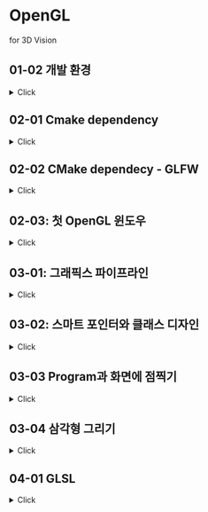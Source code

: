 # OpenGL

for 3D Vision

## 01-02 개발 환경

<details>
<summary>Click</summary>


### CMAKE의 작동 방식
- Meta-project description
    - 각 플랫폼 / 선호하는 빌드 방식에 맞는 프로젝트 파일을 생성
    - windows의 경우 visual studio project
    - Linux의 경우 Makefile
    - macOS의 경우 XCode / Makefile
    - Android의 경우 Ninja build
    - 기타 등등 ..

```cmake
// connfigure
cmake -Bbuild . -DCMAKE_BUILD_TYPE=[Debug|Release]

cmake --build build --config Debug

// 귀찮다 -> VSCODE + CMAKE 커맨드 사용

// F7 -> Build
// Ctrl + F5 -> Debug 
```

</details>


## 02-01 Cmake dependency

<details>
<summary>Click</summary>

### CMAKE를 이용한 외부라이브러리 사용하기


```cmake
// CMakeLists.txt에 다음을 추가 (1)
# ExternalProject 관련 명령어 셋 추가
include(ExternalProject)       

# Dependecy 관련 변수 설정
set(DEP_INSTALL_DIR ${PROJECT_BINARY_DIR}/install)
set(DEP_INCLUDE_DIR ${DEP_INSTALL_DIR}/include)
set(DEP_LIB_DIR ${DEP_INSTALL_DIR}/lib)
```


```cmake
// CMakeLists.txt에 다음을 추가 (2)
# spdlog: fast logger library
ExternalProject_Add(
    dep-spdlog
    GIT_REPOSITORY "https://github.com/gabime/spdlog.git"
    GIT_TAG "v1.x"
    GIT_SHALLOW 1
    UPDATE_COMMAND ""
    PATCH_COMMAND ""
    CMAKE_ARGS -DCMAKE_INSTALL_PREFIX=${DEP_INSTALL_DIR}
    TEST_COMMAND ""
)
# Dependency 리스트 및 라이브러리 파일 리스트 추가
set(DEP_LIST ${DEP_LIST} dep-spdlog)
set(DEP_LIBS ${DEP_LIBS} spdlog$<$<CONFIG:Debug>:d>)
```


```cmake
// CMakeLists.txt에 다음을 추가 (3)
# 우리 프로젝트에 include / lib 관련 옵션 추가
target_include_directories(${PROJECT_NAME} PUBLIC ${DEP_INCLUDE_DIR})
target_link_directories(${PROJECT_NAME} PUBLIC ${DEP_LIB_DIR})
target_link_libraries(${PROJECT_NAME} PUBLIC ${DEP_LIBS})

# Dependency들이 먼저 build 될 수 있게 관계 설정
add_dependencies(${PROJECT_NAME} ${DEP_LIST})
```

</details>

## 02-02 CMake dependecy - GLFW

<details>
<summary>Click</summary>


### GLFW DEPENDENCY 추가하기(1)
- OpenGL은 3D그래픽을 위한 API일 뿐
- 화면에 그림을 그리기 위해서는 다음과 같은 작업이 추가적으로 필요함
    - 윈도우 생성하기
    - 윈도우에 OpenGL을 위한 surface 생성하고 연결하기
    - 키보드 / 마우스 입력 연결하기

- GLFW
    - Open-source, cross-platform library for
        - creating windows, contexts, and surfaces
        - receving input and events


```
# glfw
ExternalProject_Add(
    dep_glfw
    GIT_REPOSITORY "https://github.com/glfw/glfw.git"
    GIT_TAG "3.3.2"
    GIT_SHALLOW 1
    UPDATE_COMMAND "" PATCH_COMMAND "" TEST_COMMAND ""
    CMAKE_ARGS
        -DCMAKE_INSTALL_PREFIX=${DEP_INSTALL_DIR}
        -DGLFW_BUILD_EXAMPLES=OFF
        -DGLFW_BUILD_TESTS=OFF
        -DGLFW_BUILD_DOCS=OFF
    )
set(DEP_LIST ${DEP_LIST} dep_glfw)
set(DEP_LIBS ${DEP_LIBS} glfw3)
```

### GLFW로 윈도우를 생성하기

```
set(WINDOW_NAME "Hello, OpenGL!")
set(WINDOW_WIDTH 640)
set(WINDOW_HEIGHT 480)
```

```
target_compile_definitions(${PROJECT_NAME} PUBLIC
  WINDOW_NAME="${WINDOW_NAME}"
  WINDOW_WIDTH=${WINDOW_WIDTH}
  WINDOW_HEIGHT=${WINDOW_HEIGHT}
  )
```


```C++
#include <spdlog/spdlog.h>
#include <GLFW/glfw3.h>

int main(int argc, const char** argv) {
    // 시작을 알리는 로그
    SPDLOG_INFO("Start program");  // 로그 찍기

    // glfw 라이브러리 초기화, 실패하면 에러 출력후 종료
    SPDLOG_INFO("Initialize glfw");
    if (!glfwInit()) {
        const char* description = nullptr;
        glfwGetError(&description);
        SPDLOG_ERROR("failed to initialize glfw: {}", description);
        return -1;
    }

    // glfw 윈도우 생성, 실패하면 에러 출력후 종료
    SPDLOG_INFO("Create glfw window");
    auto window = glfwCreateWindow(WINDOW_WIDTH, WINDOW_HEIGHT, WINDOW_NAME,
      nullptr, nullptr);
    if (!window) {
        SPDLOG_ERROR("failed to create glfw window");
        glfwTerminate();
        return -1;
    }

    // glfw 루프 실행, 윈도우 close 버튼을 누르면 정상 종료
    SPDLOG_INFO("Start main loop");
    while (!glfwWindowShouldClose(window)) {
        glfwPollEvents();
    }

    glfwTerminate();
    return 0;
}
```

</details>

## 02-03: 첫 OpenGL 윈도우

<details>
<summary>Click</summary>

### GLAD DEPENDENCY 추가하기

- GLAD
    - GL/GLES Loader-Generator
        - OpenGL은 spec과 구현체(diver, dll)가 따로 존재
        - OpenGL 함수를 사용하기 전에 해당함수들의 구현체가 어디 있는지 로딩하는 과정이 필요

```
# glad
ExternalProject_Add(
    dep_glad
    GIT_REPOSITORY "https://github.com/Dav1dde/glad"
    GIT_TAG "v0.1.34"
    GIT_SHALLOW 1
    UPDATE_COMMAND ""
    PATCH_COMMAND ""
    CMAKE_ARGS
        -DCMAKE_INSTALL_PREFIX=${DEP_INSTALL_DIR}
        -DGLAD_INSTALL=ON
    TEST_COMMAND ""
    )
set(DEP_LIST ${DEP_LIST} dep_glad)
set(DEP_LIBS ${DEP_LIBS} glad)
```

```C++
glfwWindowHint(GLFW_CONTEXT_VERSION_MAJOR, 3);
glfwWindowHint(GLFW_CONTEXT_VERSION_MINOR, 3);
glfwWindowHint(GLFW_OPENGL_PROFILE, GLFW_OPENGL_CORE_PROFILE);
```


```C++
#include <glad/glad.h>

glfwMakeContextCurrent(window);


// glad를 활용한 OpenGL 함수 로딩
if (!gladLoadGLLoader((GLADloadproc)glfwGetProcAddress)) {
    SPDLOG_ERROR("failed to initialize glad");
    glfwTerminate();
    return -1;
}
auto glVersion = glGetString(GL_VERSION);
SPDLOG_INFO("OpenGL context version: {}", glVersion); // 오류
```


### GLFW CALLBACKS

- GLFW로 생성된 윈도우에 특정 이벤트가 발생했을 때 실행되는 콜백함수 지정
    - 윈도우의 크기가 변경
    - 윈도우에 마우스 입력
    - 윈도우에 키보드 입력
    - 기타 등등..
- glfwXXXXCallback()의 함수 프로토타입을 가지고 있음

- 윈도우의 프레임버퍼 크기가 변경되었을 때 호출하기 위한 콜백 정의
- glViewport():OpenGL이 그림을 그릴 영역 지정

```C++
void OnFramebufferSizeChange(GLFWwindow* window, int width, int height) {
    SPDLOG_INFO("framebuffer size changed: ({} x {})", width, height);
    glViewport(0, 0, width, height);
}
```


```C++
void OnKeyEvent(GLFWwindow* window,
    int key, int scancode, int action, int mods) {
    SPDLOG_INFO("key: {}, scancode: {}, action: {}, mods: {}{}{}",
        key, scancode,
        action == GLFW_PRESS ? "Pressed" :
        action == GLFW_RELEASE ? "Released" :
        action == GLFW_REPEAT ? "Repeat" : "Unknown",
        mods & GLFW_MOD_CONTROL ? "C" : "-",
        mods & GLFW_MOD_SHIFT ? "S" : "-",
        mods & GLFW_MOD_ALT ? "A" : "-");
    if (key == GLFW_KEY_ESCAPE && action == GLFW_PRESS) {
        glfwSetWindowShouldClose(window, true);
    }
}
```

```C++
OnFramebufferSizeChange(window, WINDOW_WIDTH, WINDOW_HEIGHT);
```

### 렌더링 코드

```C++
void Render() {
    glClearColor(0.1f, 0.2f, 0.3f, 0.0f);
    glClear(GL_COLOR_BUFFER_BIT);
}
```


### FRAMEBUFFER SWAP(Double Buffering)

- 화면에 그림을 그리는 과정
    - 프레임버퍼 2개를 준비(front/back)
    - back buffer에 그림 그리기
    - front와 back을 바꿔치기
    - 위의 과정 반복
- 그림이 그려지는 과정이 노출되지 않도록 해줌


### 사용한 함수
- glViewport()
- glClearColor(R,G,B,X);
- glClear()


</details>

## 03-01: 그래픽스 파이프라인

<details>
<summary>Click</summary>

### Graphics Pipeline

- Application : 그리고 싶은 정점의 위치 / 색상 등을 입력 (make tri)
- Geometry Processing : 정점 단위의 처리. 정점의 위치 결정 (projection)
- Rasterization : 정점 단위로 구성된 삼각형을 픽셀 단위로 변경 (projection to pixel)
- Pixel Processing : 픽셀 단위의 처리. 픽셀 색상의 결정 (pixel to screen)


        Application : 애플리케이션 프로그램 영역. OpenGL 함수 호출
        Geometry, Rasterization, Pixel : GPU 영역

### Programmable Shader
- Shader : 각 파이프라인 단계마다 GPU상에서 실행 되는 작은 프로그램
- GLSL(GL Shading Language)라는 C기반 프로그래밍 언어로 작성

 VERTAX DATA[] -> VERTEX SHADER -> SHAPE ASSEMBLE -> GEOMETRY SHADER -> RSTERIZATION -> FRAGMENT SHADER -> TEST AND BLENDING

### OPENGL SHADER

- OpenGL은 그림을 그려내기 위해 두 개의 SHADER가 반드시 필요
    - Vertex Shader
    - Fragment Shader
- Shader 코드는 OpenGL 코드 내에서 빌드 / 로딩됨
- 미리 빌드한 뒤 로딩하는 방법 : SPIR-V 이용
    - 이번 수업에서는 다루지 않을 예정

### SHADER CODE LOADING
- 임의의 shader 파일을 읽는다
- shader 오브젝트를 만들고 shader 읽어들인 shader 코드를 세팅한다
- shader를 컴파일한다
- shader 컴파일 결과가 실패했다면 에러를 레포팅한다


### TEXT FILE LOADING
- optional<>
    - C++17부터 사용 가능한 표준 라이브러리
    - 어떤 값이 있거나 없는 경우를 포인터 없이 표현 가능

```C++
#include "common.h"
#include <fstream>
#include <sstream>

std::optional<std::string> LoadTextFile(const std::string& filename) {
    std::ifstream fin(filename);
    if (!fin.is_open()) {
        SPDLOG_ERROR("failed to open file: {}", filename);
        return {};
    }
    std::stringstream text;
    text << fin.rdbuf();
    return text.str();
}
```
### SHADER CLASS DESIGN

- Shader 클래스 설계
    - OpenGL shader object를 가지고 있다
    - 인스턴스가 생성될 때 로딩할 파일명을 받자
    - 입력된 파일명으로부터 인스턴스 생성이 실패하면 메모리할당 해제
    - C++11 smart pointer 활용

</details>

## 03-02: 스마트 포인터와 클래스 디자인

<details>
<summary>Click</summary>

### Smart Pointer

- Smart Pointer
    - C++11 부터 사용 가능한 좀 더 안전한 포인터
    - 메모리 할당을 받을 때 소유권에 대한 정보가 있다
    - 명시적인 delete 구문이 필요없다
    - std::unique_ptr<>: 해당 메모리 블록을 단독으로 소유
    - std::shared_ptr<>: 해당 메모리 블록의 소유권을 공유
    - std::weak_ptr<>: 해당 메모리 소유권은 없지만 접근은 가능


- 일반 포인터를 이용하는 경우: 메모리를 두번 해제하면 문제 발생
```C++
{
  int* a = new int;
  int* b = a;

  // ...

  delete a;
  delete b; // 두 번 메모리를 해제하여 문제 발생
}
```

- unique_ptr<>를 사용하는 경우: 소유권을 가진 인스턴스가 스코프 밖으로 벗어났을때 메모리 자동 해제
```C++
{
  std::unique_ptr<int> a = std::make_unique();
  int* b = a.get();

  // ...
}

```

- unique_ptr<>를 사용하는 경우: 소유권을 가진 인스턴스가 일반적인 방법으로 다른 쪽에 소유권을 이전하려는 경우 에러 발생
```C++
{
  // 컴파일 에러 > 런타임 에러 -> 실수 막아줌
  std::unique_ptr<int> a = std::make_unique();
  std::unique_ptr<int> b = a; // error 발생

  // ...
}
```

- unique_ptr<>를 사용하는 경우: std::move() 함수를 사용해서 명시적으로 소유권 이전 가능. 대신 이전에 소유권을 가진 인스턴스는 nullptr를 갖게됨
```C++
{
  std::unique_ptr<int> a = std::make_unique();
  std::unique_ptr<int> b = std::move(a); // 이후 a는 null pointer

  // a는 nullptr가 되어 더이상 사용 불가능
}
```

### Shader 클래스 설계

- src/common.h에 다음 매크로를 추가
    - std::unique_ptr 대신 클래스이름UPtr 사용
```C++
#define CLASS_PTR(klassName) \
class klassName; \
using klassName ## UPtr = std::unique_ptr<klassName>; \
using klassName ## Ptr = std::shared_ptr<klassName>; \
using klassName ## WPtr = std::weak_ptr<klassName>;
```

- src/shader.h 생성
```C++
#ifndef __SHADER_H__
#define __SHADER_H__

#include "common.h"

CLASS_PTR(Shader);
class Shader {
public:
    static ShaderUPtr CreateFromFile(const std::string& filename,GLenum shaderType);
    
    ~Shader();
    uint32_t Get() const { return m_shader; }    
private:
    Shader() {}
    bool LoadFile(const std::string& filename, GLenum shaderType);
    uint32_t m_shader { 0 };
};

#endif // __SHADER_H__
```

- 이렇게 설계된 이유
    - 생성자가 private인 이유: CreateFromFile() 함수 외에 다른 방식의 Shader 인스턴스 생성을 막기 위해서
    - Get()은 있는데 Set()는 없는 이유: shader 오브젝트의 생성 관리는 Shader 내부에서만 관리
    - LoadFile()이 bool을 리턴하는 이유: 생성에 실패할 경우 false를 리턴하기 위해서

### Shader 클래스 구현

- src/shader.cpp
- CreateFromFile() 구현
```C++
#include "shader.h"

ShaderUPtr Shader::CreateFromFile(const std::string& filename, GLenum shaderType) {
    auto shader = ShaderUPtr(new Shader());
    if (!shader->LoadFile(filename, shaderType))
        return nullptr;
    return std::move(shader);
}
```


- 소멸자 ~Shader 구현
    - m_shader는 처음에 0으로 초기화
    - m_shader에 0이 아닌 다른 값이 들어가 있다면 glDeleteShader()를 호출하여 shader object 제거

```C++
Shader::~Shader() {
  if (m_shader) {
    glDeleteShader(m_shader);
  }
}
```

- LoadFile() 구현
    - 파일 로딩 실패시 false 리턴
    - 성공시 로딩된 텍스트 포인터 및 길이 가져오기
    - glCreateShader()를 이용한 shader 오브젝트 생성
    - glShaderSource()로 소스코드 입력
    - glCompileShader()로 shader 컴파일
    - glGetShaderiv()로 컴파일 상태 조회
    - 만약에 성공이 아니라면 glGetShaderInfoLog()로 에러 로그 가져오기
```C++
bool Shader::LoadFile(const std::string& filename, GLenum shaderType) {
    auto result = LoadTextFile(filename);
    if (!result.has_value())
        return false;

    auto& code = result.value();
    const char* codePtr = code.c_str();
    int32_t codeLength = (int32_t)code.length();

    // create and compile shader
    m_shader = glCreateShader(shaderType);
    glShaderSource(m_shader, 1, (const GLchar* const*)&codePtr, &codeLength);
    glCompileShader(m_shader);

      // check compile error
    int success = 0;
    glGetShaderiv(m_shader, GL_COMPILE_STATUS, &success);
    if (!success) {
        char infoLog[1024];
        glGetShaderInfoLog(m_shader, 1024, nullptr, infoLog);
        SPDLOG_ERROR("failed to compile shader: \"{}\"", filename);
        SPDLOG_ERROR("reason: {}", infoLog);
        return false;
    }
    return true;
}
```

### Shader 클래스 테스트

- Shader 클래스 생성 및 shader 코드 컴파일 테스트
- src/main.cpp에서 GLAD 초기화 이후 아래 코드를 추가하여 테스트

```C++
auto vertexShader = Shader::CreateFromFile("./shader/simple.vs", GL_VERTEX_SHADER);
auto fragmentShader = Shader::CreateFromFile("./shader/simple.fs", GL_FRAGMENT_SHADER);
SPDLOG_INFO("vertex shader id: {}", vertexShader->Get());
SPDLOG_INFO("fragment shader id: {}", fragmentShader->Get());
```

### VSCODE GLSL EXTENSION

- Extension 탭에서 shader로 검색
- Shader languages support for VS Code 설치
    - glsl 코드 syntax highlight

### VERTEX SHADER CODE
- 가장 단순한 vertex shader 작성
- shader/simple.vs

```C++
#version 330 core
layout (location = 0) in vec3 aPos;

void main() {
  gl_Position = vec4(0.0, 0.0, 0.0, 1.0);
}
```

### FRAGMENT SHADER CODE
- 가장 단순한 fragment shader 작성
- shader/simple.fs

```C++
#version 330 core
out vec4 fragColor;

void main() {
  fragColor = vec4(1.0, 0.0, 0.0, 1.0);
}
```

### 빌드 세팅
- CMakeLists.txt에 방금 작성한 파일들을 추가

```text
add_executable(${PROJECT_NAME}
  src/main.cpp
  src/common.cpp src/common.h
  src/shader.cpp src/shader.h
  )
```


### OpenGL Remarks

- glCreateShader(): OpenGL shader object 생성
- glShaderSource(): shader에 소스 코드 설정
- glCompileShader(): shader 컴파일

- glGetShaderiv(): shader에 대한 정수형 정보를 얻어옴
- glGetShaderInfoLog(): shader에 대한 로그를 얻어옴. 컴파일 에러 얻어내는 용도로 사용
- glDeleteShader(): shader object 제거


</details>

## 03-03 Program과 화면에 점찍기

<details>
<summary>Click</summary>

### PROGRAM CLASS DESIGN

- Program 클래스 설계
    - vertex shader, fragment shader를 연결한 pipeline program
    - 이 program을 이용해서 최종적으로 그림을 그린다
    - 두 개의 shader를 입력 받아서 program을 링크시킨다 -> 함수
    - 싱크에 성공하면 OpenGL program object를 생성
    - 실패하면 메모리 할당 해제

```C++

#ifndef __PROGRAM_H__
#define __PROGRAM_H__

#include "common.h"
#include "shader.h"

CLASS_PTR(Program)
class Program {
public:
    static ProgramUPtr Create(
        const std::vector<ShaderPtr>& shaders);

    ~Program();
    uint32_t Get() const { return m_program; }    
private:
    Program() {}
    bool Link(
        const std::vector<ShaderPtr>& shaders);
    uint32_t m_program { 0 };
};

#endif // __PROGRAM_H__
```


- 이렇게 설계된 이유
    - vertex, fragment shader 외에 여러 개의 Shader를 링크할 수도 있게 함
    - Shader 인스턴스 인자는 필요하지만 소유할 필요는 없음
    - Shader 인스턴스는 다른 Program 인스턴스를 만드는 데 재사용할 수도 있음
    - 따라서 shared pointer를 사용: ShaderPtr

### Program 클래스 구현

```C++
#include "program.h"

ProgramUPtr Program::Create(
  const std::vector<ShaderPtr>& shaders) {
  auto program = ProgramUPtr(new Program());
  if (!program->Link(shaders))
    return nullptr;
  return std::move(program);
}

Program::~Program() {
  if (m_program) {
    glDeleteProgram(m_program);
  }
}
```

- Link() 구현
    - glCreateProgram()으로 새로운 OpenGL program object 생성
    - glAttachShader()로 program에 shader를 붙이기
    - glLinkProgram()으로 program 링크
    - glGetProgramiv()로 프로그램 링크 상태 확인
    - 링크에 실패했다면 glGetProgramInfoLog()로 에러 로그 가져오기

```C++
bool Program::Link(
  const std::vector<ShaderPtr>& shaders) {
  m_program = glCreateProgram();
  for (auto& shader: shaders)
      glAttachShader(m_program, shader->Get());
  glLinkProgram(m_program);

  int success = 0;
  glGetProgramiv(m_program, GL_LINK_STATUS, &success);
  if (!success) {
      char infoLog[1024];
      glGetProgramInfoLog(m_program, 1024, nullptr, infoLog);
      SPDLOG_ERROR("failed to link program: {}", infoLog);
      return false;
  }
  return true;
}
```

### Program 클래스 테스트

- src/main.cpp에 program.h 포함
- src/main.cpp에서 Shader 인스턴스 생성 후 Program 인스턴스 생성
    - Shader 인스턴스가 unique_ptr에서 shared_ptr로 변환되었음을 유의

```C++
ShaderPtr vertShader = Shader::CreateFromFile("./shader/simple.vs", GL_VERTEX_SHADER);
ShaderPtr fragShader = Shader::CreateFromFile("./shader/simple.fs", GL_FRAGMENT_SHADER);
SPDLOG_INFO("vertex shader id: {}", vertShader->Get());
SPDLOG_INFO("fragment shader id: {}", fragShader->Get());

auto program = Program::Create({fragShader, vertShader});
SPDLOG_INFO("program id: {}", program->Get());
```

### OPENGL REMARKS

- glCreateProgram(): OpenGL program object 생성
- glAttachShader(): program에 shader를 붙이기
- glLinkProgram(): program 링크
- glGetProgramiv(): program에 대한 정수형 정보를 얻어옴
- glGetProgramInfoLog(): program에 대한 로그를 얻어옴. 링크 에러 얻어내는 용도로 사용
- glDeleteProgram(): program object 제거

### 리팩토링

- 프로그램 라이프사이클을 고려하여 코드 리팩토링
    - GLFW / OpenGL Context / GLAD 초기화
    - 그림을 그리기 위한 OpenGL objects 생성 (shader / program)
    - 렌더링
    - OpenGL objects 제거
    - GLFW 종료 / 프로그램 종료
- OpenGL object 들을 관리하고 렌더링하는 코드를 분리하자

### Context 클래스 디자인

- src/context.h에 Context 클래스 선언
```C++
#ifndef __CONTEXT_H__
#define __CONTEXT_H__

#include "common.h"
#include "shader.h"
#include "program.h"

CLASS_PTR(Context)
class Context {
public:
    static ContextUPtr Create();
    void Render();    
private:
    Context() {}
    bool Init();
    ProgramUPtr m_program;
};

#endif // __CONTEXT_H__
```

### Context 클래스 구현

- src/context.cpp 생성

```C++
#include "context.h"

ContextUPtr Context::Create() {
  auto context = ContextUPtr(new Context());
  if (!context->Init())
    return nullptr;
  return std::move(context);
}

bool Context::Init() {
    ShaderPtr vertShader = Shader::CreateFromFile("./shader/simple.vs", GL_VERTEX_SHADER);
    ShaderPtr fragShader = Shader::CreateFromFile("./shader/simple.fs", GL_FRAGMENT_SHADER);
    if (!vertShader || !fragShader)
        return false;
    SPDLOG_INFO("vertex shader id: {}", vertShader->Get());
    SPDLOG_INFO("fragment shader id: {}", fragShader->Get());
    m_program = Program::Create({fragShader, vertShader});
    if (!m_program)
        return false;
    SPDLOG_INFO("program id: {}", m_program->Get());

    glClearColor(0.1f, 0.2f, 0.3f, 0.0f);
    return true;
}

void Context::Render() {
  glClear(GL_COLOR_BUFFER_BIT);
}
```

</details>


## 03-04 삼각형 그리기

<details>
<summary>Click</summary>


### 정점 그리기
- 정점을 3개 입력하여 삼각형을 그려보자
    - 정점 데이터 준비
    - Vertex buffer object (VBO) 준비
    - Vertex buffer object에 정점 데이터 입력
        - CPU memory 상에 있는 정점 데이터를 GPU로 옮기는 작업
    - Vertex array object (VAO) 준비
        - 우리의 정점 데이터의 구조를 알려주는 descriptor object
    - Program, VBO, VAO를 사용하여 그림 그리기


</details>


## 04-01 GLSL

<details>
<summary>Click</summary>

### GLSL

- OpenGL Shader Language
    - Shader: GPU 상에서 동작하는 그림을 그리기 위한 작은 프로그램
    - 정점별 / 픽셀별로 병렬 수행되어 성능을 높임
    - GLSL: OpenGL에서 shader를 작성하기 위해 제공하는 C 기반 언어
    - 그 외의 대표적인 shader language
        - HLSL: DirectX용 shader language
        - Metal: Metal용 shader language
        - cg: nVidia가 제시한 shader language

```C
#version version_number

in type in_variable_name;
in type in_variable_name;

out type out_variable_name;

uniform type uniform_name;

void main() {
  // process input(s) and do some weird graphics stuff ...
  // output processed stuff to output variable
  out_variable_name = weird_stuff_we_processed;
}
```

- GLSL에서 사용 가능한 data type
    - 기본 타입: int, float, double, uint, bool
    - 벡터 타입:
        - vecX: float형 벡터
        - bvecX: bool형 벡터
        - ivecX: int형 벡터
        - uvecX: uint형 벡터
        - dvecX: double형 벡터
    - X에는 2, 3, 4 사용 가능

- GLSL에서 사용 가능한 data type
    - 행렬 타입:
        - matX: float형 행렬
        - bmatX: bool형 행렬
        - imatX: int형 행렬
        - umatX: uint형 행렬
        - dmatX: double형 행렬
    - X에는 2, 3, 4 사용 가능


### VECTOR
- 벡터 원소 접근
    - .x, .y, .z, .w 인덱스를 사용
    - swizzling 가능
        - 얻어오고 싶은 인덱스를 연속으로 쓰기
        - .xyz => vec3
    - .rgba, .stpq도 동일한 방식으로 사용 가능

```C
vec2 someVec;
vec4 differentVec = someVec.xyxx;
vec3 anotherVec = differentVec.zyw;
vec4 otherVec = someVec.xxxx + anotherVec.yxzy;
```


- 벡터 초기값 선언
    - 생성자 사용
    - 다른 벡터를 섞어서 사용 가능

```C
vec2 vect = vec2(0.5, 0.7);
vec4 result = vec4(vect, 0.0, 0.0);
vec4 otherResult = vec4(result.xyz, 1.0);
```


</details>